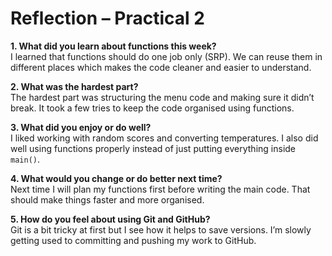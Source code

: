 # Reflection – Practical 2

**1. What did you learn about functions this week?**  
I learned that functions should do one job only (SRP). We can reuse them in different places which makes the code cleaner and easier to understand.

**2. What was the hardest part?**  
The hardest part was structuring the menu code and making sure it didn’t break. It took a few tries to keep the code organised using functions.

**3. What did you enjoy or do well?**  
I liked working with random scores and converting temperatures. I also did well using functions properly instead of just putting everything inside `main()`.

**4. What would you change or do better next time?**  
Next time I will plan my functions first before writing the main code. That should make things faster and more organised.

**5. How do you feel about using Git and GitHub?**  
Git is a bit tricky at first but I see how it helps to save versions. I’m slowly getting used to committing and pushing my work to GitHub.
